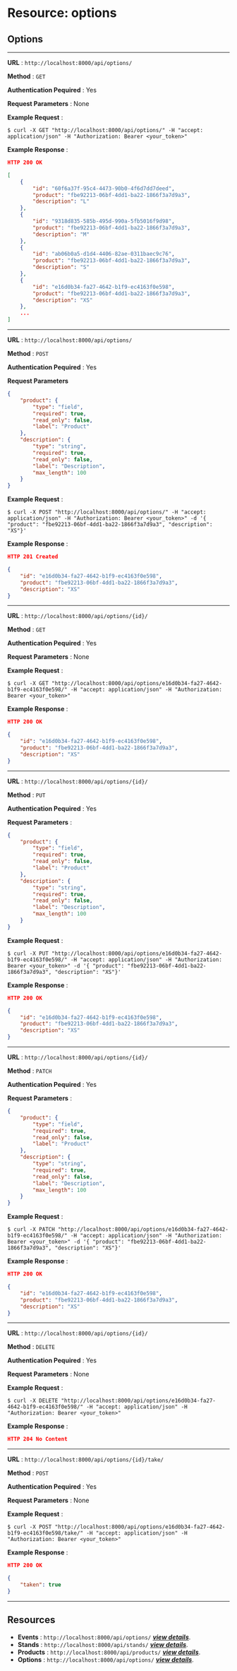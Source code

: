 # Resource: options

## Options

---

**URL** : `http://localhost:8000/api/options/`

**Method** : `GET`

**Authentication Pequired** : Yes

**Request Parameters** : None

**Example Request** :

```shell
$ curl -X GET "http://localhost:8000/api/options/" -H "accept: application/json" -H "Authorization: Bearer <your_token>"
```

**Example Response** :

```json
HTTP 200 OK

[
    {
        "id": "60f6a37f-95c4-4473-90b0-4f6d7dd7deed",
        "product": "fbe92213-06bf-4dd1-ba22-1866f3a7d9a3",
        "description": "L"
    },
    {
        "id": "9318d835-585b-495d-990a-5fb5016f9d98",
        "product": "fbe92213-06bf-4dd1-ba22-1866f3a7d9a3",
        "description": "M"
    },
    {
        "id": "ab06b0a5-d1d4-4406-82ae-0311baec9c76",
        "product": "fbe92213-06bf-4dd1-ba22-1866f3a7d9a3",
        "description": "S"
    },
    {
        "id": "e16d0b34-fa27-4642-b1f9-ec4163f0e598",
        "product": "fbe92213-06bf-4dd1-ba22-1866f3a7d9a3",
        "description": "XS"
    },
    ...
]
```

---

**URL** : `http://localhost:8000/api/options/`

**Method** : `POST`

**Authentication Pequired** : Yes

**Request Parameters**

```json
{
    "product": {
        "type": "field",
        "required": true,
        "read_only": false,
        "label": "Product"
    },
    "description": {
        "type": "string",
        "required": true,
        "read_only": false,
        "label": "Description",
        "max_length": 100
    }
}
```

**Example Request** :

```shell
$ curl -X POST "http://localhost:8000/api/options/" -H "accept: application/json" -H "Authorization: Bearer <your_token>" -d '{ "product": "fbe92213-06bf-4dd1-ba22-1866f3a7d9a3", "description": "XS"}'
```

**Example Response** :

```json
HTTP 201 Created

{
    "id": "e16d0b34-fa27-4642-b1f9-ec4163f0e598",
    "product": "fbe92213-06bf-4dd1-ba22-1866f3a7d9a3",
    "description": "XS"
}
```

---

**URL** : `http://localhost:8000/api/options/{id}/`

**Method** : `GET`

**Authentication Pequired** : Yes

**Request Parameters** : None

**Example Request** :

```shell
$ curl -X GET "http://localhost:8000/api/options/e16d0b34-fa27-4642-b1f9-ec4163f0e598/" -H "accept: application/json" -H "Authorization: Bearer <your_token>"
```

**Example Response** :

```json
HTTP 200 OK

{
    "id": "e16d0b34-fa27-4642-b1f9-ec4163f0e598",
    "product": "fbe92213-06bf-4dd1-ba22-1866f3a7d9a3",
    "description": "XS"
}
```

---

**URL** : `http://localhost:8000/api/options/{id}/`

**Method** : `PUT`

**Authentication Pequired** : Yes

**Request Parameters** :

```json
{
    "product": {
        "type": "field",
        "required": true,
        "read_only": false,
        "label": "Product"
    },
    "description": {
        "type": "string",
        "required": true,
        "read_only": false,
        "label": "Description",
        "max_length": 100
    }
}
```

**Example Request** :

```shell
$ curl -X PUT "http://localhost:8000/api/options/e16d0b34-fa27-4642-b1f9-ec4163f0e598/" -H "accept: application/json" -H "Authorization: Bearer <your_token>" -d '{ "product": "fbe92213-06bf-4dd1-ba22-1866f3a7d9a3", "description": "XS"}'
```

**Example Response** :

```json
HTTP 200 OK

{
    "id": "e16d0b34-fa27-4642-b1f9-ec4163f0e598",
    "product": "fbe92213-06bf-4dd1-ba22-1866f3a7d9a3",
    "description": "XS"
}
```

---

**URL** : `http://localhost:8000/api/options/{id}/`

**Method** : `PATCH`

**Authentication Pequired** : Yes

**Request Parameters** :

```json
{
    "product": {
        "type": "field",
        "required": true,
        "read_only": false,
        "label": "Product"
    },
    "description": {
        "type": "string",
        "required": true,
        "read_only": false,
        "label": "Description",
        "max_length": 100
    }
}
```

**Example Request** :

```shell
$ curl -X PATCH "http://localhost:8000/api/options/e16d0b34-fa27-4642-b1f9-ec4163f0e598/" -H "accept: application/json" -H "Authorization: Bearer <your_token>" -d '{ "product": "fbe92213-06bf-4dd1-ba22-1866f3a7d9a3", "description": "XS"}'
```

**Example Response** :

```json
HTTP 200 OK

{
    "id": "e16d0b34-fa27-4642-b1f9-ec4163f0e598",
    "product": "fbe92213-06bf-4dd1-ba22-1866f3a7d9a3",
    "description": "XS"
}
```

---

**URL** : `http://localhost:8000/api/options/{id}/`

**Method** : `DELETE`

**Authentication Pequired** : Yes

**Request Parameters** : None

**Example Request** :

```shell
$ curl -X DELETE "http://localhost:8000/api/options/e16d0b34-fa27-4642-b1f9-ec4163f0e598/" -H "accept: application/json" -H "Authorization: Bearer <your_token>"
```

**Example Response** :

```json
HTTP 204 No Content
```

---

**URL** : `http://localhost:8000/api/options/{id}/take/`

**Method** : `POST`

**Authentication Pequired** : Yes

**Request Parameters** : None

**Example Request** :

```shell
$ curl -X POST "http://localhost:8000/api/options/e16d0b34-fa27-4642-b1f9-ec4163f0e598/take/" -H "accept: application/json" -H "Authorization: Bearer <your_token>"
```

**Example Response** :

```json
HTTP 200 OK

{
    "taken": true
}
```

---

## Resources

- **Events** : `http://localhost:8000/api/options/`    ***[view details](events.md)***.
- **Stands** : `http://localhost:8000/api/stands/`    ***[view details](stands.md)***.
- **Products** : `http://localhost:8000/api/products/`    ***[view details](products.md)***.
- **Options** : `http://localhost:8000/api/options/`    ***[view details](options.md)***.